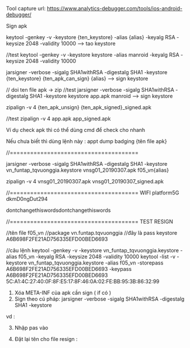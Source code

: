 Tool capture url:
https://www.analytics-debugger.com/tools/ios-android-debugger/


Sign apk


keytool -genkey -v -keystore {ten_keystore} -alias {alias} -keyalg RSA -keysize 2048 -validity 10000  --> tao keystore

//test
keytool -genkey -v -keystore keystore -alias manroid -keyalg RSA -keysize 2048 -validity 10000

jarsigner -verbose -sigalg SHA1withRSA -digestalg SHA1 -keystore {ten_keystore} {ten_apk_can_sign} {alias} --> sign keystore


// doi ten file apk -> zip
//test
jarsigner -verbose -sigalg SHA1withRSA -digestalg SHA1 -keystore keystore app.apk manroid --> sign keystore


zipalign -v 4 {ten_apk_unsign} {ten_apk_signed}_signed.apk

//test
zipalign -v 4 app.apk app_signed.apk





Ví dụ check apk thì có thể dùng cmd để check
cho nhanh


Nếu chưa biết thì dùng lệnh này :
appt dump badging {tên file apk}


//======================================

jarsigner -verbose -sigalg SHA1withRSA -digestalg SHA1 -keystore vn_funtap_tqvuonggia.keystore vnsg01_20190307.apk f05_vn{alias}


zipalign -v 4 vnsg01_20190307.apk vnsg01_20190307_signed.apk


//======================================
				WIFI
platform5G
dkmD0ngDut294

dontchangethiswordsdontchangethiswords


//======================================
			TEST RESIGN



//tên file
f05_vn
//package
vn.funtap.tqvuonggia
//đây là pass keystore
A6B698F2FE21AD756335EFD00BED6693

//câu lệnh
keytool -genkey -v -keystore vn_funtap_tqvuonggia.keystore -alias f05_vn -keyalg RSA -keysize 2048 -validity 10000
keytool -list -v -keystore vn_funtap_tqvuonggia.keystore -alias f05_vn -storepass A6B698F2FE21AD756335EFD00BED6693 -keypass A6B698F2FE21AD756335EFD00BED6693
5C:A1:4C:27:40:0F:8F:E5:17:8F:46:0A:02:FE:BB:95:3B:86:32:99



1. Xóa META-INF của apk cần sign ( if  có ) 
2. Sign theo cú pháp:
jarsigner -verbose -sigalg SHA1withRSA -digestalg SHA1 -keystore <file key store> <file APK > <alias>

vd : 

3. Nhập pas vào

4. Đặt lại tên cho file resign :

